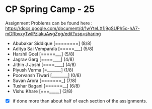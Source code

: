 # CP Spring Camp - 25

Assignment Problems can be found here : https://docs.google.com/document/d/1wYteLX1j9gSUPh5o-hA7-mDRbvxyTwlPzlakuAwgZpg/edit?usp=sharing 

- Abubakar Siddique    [========] (8/8)
- Aditya Sai Vemparala [=====___] (5/8)
- Harshil Goel         [=====___] (5/8)
- Jagrav Garg          [====____] (4/8)
- Jithin J Joshi       [====____] (4/8)
- Piyush Verma         [=_______] (1/8)
- Poorvansh Tiwari     [________] (0/8)
- Suvan Arora          [=======_] (7/8)
- Tushar Bagani        [======__] (6/8)
- Vishu Khare          [===_____] (3/8)

- [x] if done more than about half of each section of the assignments.
